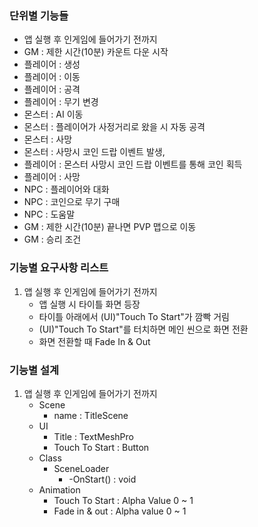 ### 단위별 기능들
- 앱 실행 후 인게임에 들어가기 전까지
- GM : 제한 시간(10분) 카운트 다운 시작
- 플레이어 : 생성
- 플레이어 : 이동
- 플레이어 : 공격
- 플레이어 : 무기 변경
- 몬스터 : AI 이동
- 몬스터 : 플레이어가 사정거리로 왔을 시 자동 공격
- 몬스터 : 사망
- 몬스터 : 사망시 코인 드랍 이벤트 발생,
- 플레이어 : 몬스터 사망시 코인 드랍 이벤트를 통해 코인 획득
- 플레이어 : 사망
- NPC : 플레이어와 대화
- NPC : 코인으로 무기 구매
- NPC : 도움말
- GM : 제한 시간(10분) 끝나면 PVP 맵으로 이동
- GM : 승리 조건

### 기능별 요구사항 리스트
1. 앱 실행 후 인게임에 들어가기 전까지
    - 앱 실행 시 타이틀 화면 등장
    - 타이틀 아래에서 (UI)"Touch To Start"가 깜빡 거림
    - (UI)"Touch To Start"를 터치하면 메인 씬으로 화면 전환 
    - 화면 전환할 때 Fade In & Out

### 기능별 설계
1. 앱 실행 후 인게임에 들어가기 전까지
    - Scene 
        - name : TitleScene
    - UI
        - Title : TextMeshPro
        - Touch To Start : Button
    - Class 
        - SceneLoader
            - -OnStart() : void
    - Animation
        - Touch To Start : Alpha Value 0 ~ 1 
        - Fade in & out : Alpha value 0 ~ 1
